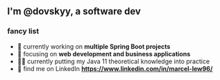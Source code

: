 <h2>I'm @dovskyy, a software dev</h2>

<h3>fancy list </h3>

- 🔭 currently working on **multiple Spring Boot projects**
- 🌱 focusing on **web development and business applications**
- 🧑‍🔬 currently putting my Java 11 theoretical knowledge into practice
- 📨 find me on LinkedIn **https://www.linkedin.com/in/marcel-lew96/**

